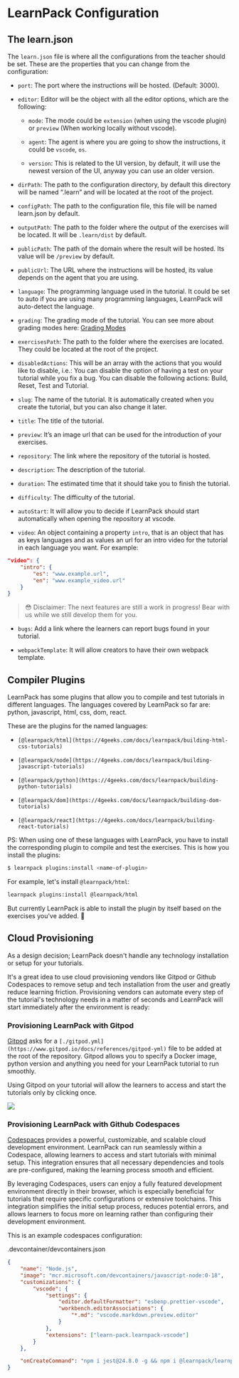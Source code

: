 # LearnPack Configuration

## The learn.json

The `learn.json` file is where all the configurations from the teacher should be set. These are the properties that you can change from the configuration:

<!-- Note: The properties marked with ? are optional, LearnPack is able to figure it out by itself based on the exercises of the tutorial.-->

*   `port`: The port where the instructions will be hosted. (Default: 3000).

*   `editor`: Editor will be the object with all the editor options, which are the following:
    
    *   `mode`: The mode could be `extension` (when using the vscode plugin) or `preview` (When working locally without vscode).
    
    *   `agent`: The agent is where you are going to show the instructions, it could be `vscode`, `os`.
    *   `version`: This is related to the UI version, by default, it will use the newest version of the UI, anyway you can use an older version.
        

*   `dirPath`: The path to the configuration directory, by default this directory will be named “.learn” and will be located at the root of the project.
    
*   `configPath`: The path to the configuration file, this file will be named learn.json by default.
    
*   `outputPath`: The path to the folder where the output of the exercises will be located. It will be `.learn/dist` by default.
    

*   `publicPath`: The path of the domain where the result will be hosted. Its value will be `/preview` by default.
    

*   `publicUrl`: The URL where the instructions will be hosted, its value depends on the agent that you are using.
    

*   `language`: The programming language used in the tutorial. It could be set to auto if you are using many programming languages, LearnPack will auto-detect the language.
    
*   `grading`: The grading mode of the tutorial. You can see more about grading modes here: [Grading Modes](/grading-tutorials)​
    

*   `exercisesPath`: The path to the folder where the exercises are located. They could be located at the root of the project.
    

*   `disabledActions`: This will be an array with the actions that you would like to disable, i.e.: You can disable the option of having a test on your tutorial while you fix a bug. You can disable the following actions: Build, Reset, Test and Tutorial.
    

*   `slug`: The name of the tutorial. It is automatically created when you create the tutorial, but you can also change it later.
    

*   `title`: The title of the tutorial.
    
*   `preview`: It’s an image url that can be used for the introduction of your exercises.

*   `repository`: The link where the repository of the tutorial is hosted.
    

*   `description`: The description of the tutorial.
    

<!--*   `intro`: Here you can add the link to an introductory video that you can show before the first exercise.
     -->

*   `duration`: The estimated time that it should take you to finish the tutorial.
    

*   `difficulty`: The difficulty of the tutorial.
    

*   `autoStart`: It will allow you to decide if LearnPack should start automatically when opening the repository at vscode.

* `video`: An object containing a property `intro`, that is an object that has as keys languages and as values an url for an intro video for the tutorial in each language you want. For example: 
```json
"video": {
    "intro": {
        "es": "www.example.url",
        "en": "www.example_video.url"
    }
}
```

> 😳 Disclaimer: The next features are still a work in progress! Bear with us while we still develop them for you.

*   `bugs`: Add a link where the learners can report bugs found in your tutorial.
    
*   `webpackTemplate`: It will allow creators to have their own webpack template.
     

## Compiler Plugins

LearnPack has some plugins that allow you to compile and test tutorials in different languages. The languages covered by LearnPack so far are: python, javascript, html, css, dom, react.

These are the plugins for the named languages:

*   `[@learnpack/html](https://4geeks.com/docs/learnpack/building-html-css-tutorials)`
    

*   `[@learnpack/node](https://4geeks.com/docs/learnpack/building-javascript-tutorials)`
    

*   `[@learnpack/python](https://4geeks.com/docs/learnpack/building-python-tutorials)`
    

*   `[@learnpack/dom](https://4geeks.com/docs/learnpack/building-dom-tutorials)`
    

*   `[@learnpack/react](https://4geeks.com/docs/learnpack/building-react-tutorials)`
    

PS: When using one of these languages with LearnPack, you have to install the corresponding plugin to compile and test the exercises. This is how you install the plugins:

```bash
$ learnpack plugins:install <name-of-plugin>
```

For example, let's install `@learnpack/html`:

```bash
learnpack plugins:install @learnpack/html
```

But currently LearnPack is able to install the plugin by itself based on the exercises you've added. 👀


<!-- No need to tell unfinished features
### Flags

We are still working to add the new version with the flags. They will allow you to run the command with special behavior.
 -->

## Cloud Provisioning

As a design decision; LearnPack doesn't handle any technology installation or setup for your tutorials.

It's a great idea to use cloud provisioning vendors like Gitpod or Github Codespaces to remove setup and tech installation from the user and greatly reduce learning friction. Provisioning vendors can automate every step of the tutorial's technology needs in a matter of seconds and LearnPack will start immediately after the environment is ready:

### Provisioning LearnPack with Gitpod

​[Gitpod](https://www.gitpod.io/) asks for a `[./gitpod.yml](https://www.gitpod.io/docs/references/gitpod-yml)` file to be added at the root of the repository. Gitpod allows you to specify a Docker image, python version and anything you need for your LearnPack tutorial to run smoothly.

Using Gitpod on your tutorial will allow the learners to access and start the tutorials only by clicking once.

![](https://github.com/learnpack/docs/blob/main/assets/gitpod.gif?raw=true)

### Provisioning LearnPack with Github Codespaces

[Codespaces](https://github.visualstudio.com/features/codespaces/) provides a powerful, customizable, and scalable cloud development environment. LearnPack can run seamlessly within a Codespace, allowing learners to access and start tutorials with minimal setup. This integration ensures that all necessary dependencies and tools are pre-configured, making the learning process smooth and efficient.

By leveraging Codespaces, users can enjoy a fully featured development environment directly in their browser, which is especially beneficial for tutorials that require specific configurations or extensive toolchains. This integration simplifies the initial setup process, reduces potential errors, and allows learners to focus more on learning rather than configuring their development environment.

This is an example codespaces configuration:

.devcontainer/devcontainers.json
```json
{
	"name": "Node.js",
	"image": "mcr.microsoft.com/devcontainers/javascript-node:0-18",
	"customizations": {
		"vscode": {
			"settings": {
				"editor.defaultFormatter": "esbenp.prettier-vscode",
				"workbench.editorAssociations": {   
					"*.md": "vscode.markdown.preview.editor"
				}
			},
			"extensions": ["learn-pack.learnpack-vscode"]
		}
	},

	"onCreateCommand": "npm i jest@24.8.0 -g && npm i @learnpack/learnpack@2.1.39 -g && learnpack plugins:install @learnpack/node@1.1.5 && learnpack plugins:install @learnpack/html@1.1.2"
}

```
